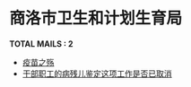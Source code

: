 # 商洛市卫生和计划生育局
__TOTAL MAILS : 2__
- [疫苗之殇](../../category/letters/3837.md)
- [干部职工的病残儿鉴定这项工作是否已取消](../../category/letters/2729.md)